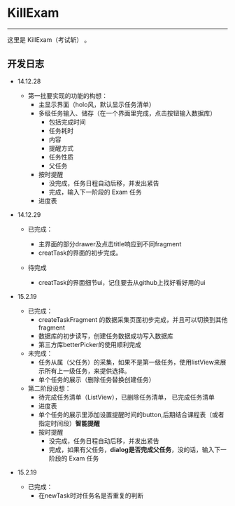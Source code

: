 KillExam
========
-----
这里是 KillExam（考试斩） 。

开发日志
---
- 14.12.28
	- 第一批要实现的功能的构想：
		- 主显示界面（holo风，默认显示任务清单）
		- 多级任务输入、储存（在一个界面里完成，点击按钮输入数据库）
			- 包括完成时间
			- 任务耗时
			- 内容
			- 提醒方式
			- 任务性质
			- 父任务
		- 按时提醒
			- 没完成，任务日程自动后移，并发出紧告
			- 完成，输入下一阶段的 Exam 任务
		- 进度表
	
- 14.12.29
	- 已完成：
		- 主界面的部分drawer及点击title响应到不同fragment
		- creatTask的界面的初步完成。
	
	- 待完成
		- creatTask的界面细节ui，记住要去从github上找好看好用的ui

- 15.2.19
	- 已完成：
		- createTaskFragment 的数据采集页面初步完成，并且可以切换到其他fragment
		- 数据库的初步读写，创建任务数据成功写入数据库
		- 第三方库betterPicker的使用顺利完成
	- 未完成：
		- 任务从属（父任务）的采集，如果不是第一级任务，使用listView来展示所有上一级任务，来提供选择。
		- 单个任务的展示（删除任务替换创建任务）
	- 第二阶段设想：
		- 待完成任务清单（ListView），已删除任务清单， 已完成任务清单
		- 进度表
		- 单个任务的展示里添加设置提醒时间的button,后期结合课程表（或者指定时间段）**智能提醒**
		- 按时提醒
			- 没完成，任务日程自动后移，并发出紧告
			- 完成，如果有父任务，**dialog是否完成父任务**，没的话，输入下一阶段的 Exam 任务

			
- 15.2.19
	- 已完成：
		- 在newTask时对任务名是否重复的判断  	